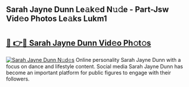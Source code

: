 ## Sarah Jayne Dunn Le𝚊k𝚎d N𝚞𝚍e - Part-Jsw Vid𝚎o Photos Le𝚊ks Lukm1

# <h2><a href="http://fbc7zz.evod.top/?m=Sarah+Jayne+Dunn">🔗 👉🔴 Sarah Jayne Dunn Vid𝚎o Ph𝚘t𝚘s</a></h2>

[![Sarah Jayne Dunn N𝚞d𝚎s](https://i.imgur.com/8V9OHl7.gif)](http://fbc7zz.evod.top/?m=Sarah+Jayne+Dunn)
Online personality Sarah Jayne Dunn with a focus on dance and lifestyle content. Social media Sarah Jayne Dunn has become an important platform for public figures to engage with their followers. 
